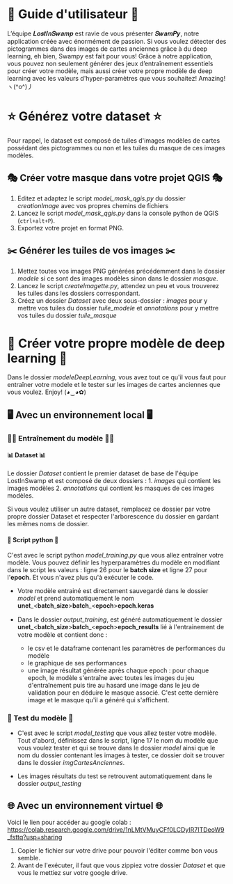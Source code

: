 # 🐣 Guide d'utilisateur 🐣 
L’équipe 𝑳𝒐𝒔𝒕𝑰𝒏𝑺𝒘𝒂𝒎𝒑 est ravie de vous présenter 𝑺𝒘𝒂𝒎𝑷𝒚, notre application créée avec énormément de passion.
Si vous voulez détecter des pictogrammes dans des images de cartes anciennes grâce à du deep learning, eh bien, Swampy est fait pour vous! Grâce à notre application, vous pouvez non seulement générer des jeux d’entraînement essentiels pour créer votre modèle, mais aussi créer votre propre modèle de deep learning avec les valeurs d'hyper-paramètres que vous souhaitez! Amazing! ヽ(^o^)丿

# ⭐ Générez votre dataset ⭐

Pour rappel, le dataset est composé de tuiles d'images modèles de cartes possédant des pictogrammes ou non et les tuiles du masque de ces images modèles.

## 🎭 Créer votre masque dans votre projet QGIS 🎭

1. Editez et adaptez le script *model_mask_qgis.py* du dossier *creationImage* avec vos propres chemins de fichiers
2. Lancez le script *model_mask_qgis.py* dans la console python de QGIS (`ctrl+alt+P`).
3. Exportez votre projet en format PNG.

## ✂️ Générer les tuiles de vos images ✂️

1. Mettez toutes vos images PNG générées précédemment dans le dossier *modele* si ce sont des images modèles sinon dans le dossier *masque*.
2. Lancez le script *createImagette.py*, attendez un peu et vous trouverez les tuiles dans les dossiers correspondant.
3. Créez un dossier *Dataset* avec deux sous-dossier : *images* pour y mettre vos tuiles du dossier *tuile_modele* et *annotations* pour y mettre vos tuiles du dossier *tuile_masque*

# 🌟 Créer votre propre modèle de deep learning 🌟

Dans le dossier *modeleDeepLearning*, vous avez tout ce qu'il vous faut pour entraîner votre modele et le tester sur les images de cartes anciennes que vous voulez. Enjoy! (◕‿◕✿)

## 🖥️ Avec un environnement local 🖥️

###  🏋️‍♂️ Entraînement du modèle 🏋️‍♂️

#### 📊 Dataset 📊
Le dossier *Dataset* contient le premier dataset de base de l'équipe LostInSwamp et est composé de deux dossiers :
    1. *images* qui contient les images modèles
    2. *annotations* qui contient les masques de ces images modèles.

Si vous voulez utiliser un autre dataset, remplacez ce dossier par votre propre dossier Dataset et respecter l'arborescence du dossier en gardant les mêmes noms de dossier.

#### 🐍 Script python 🐍
C'est avec le script python *model_training.py* que vous allez entraîner votre modèle. Vous pouvez définir les hyperparamètres du modèle en modifiant dans le script les valeurs : ligne 26 pour le **batch size** et ligne 27 pour l'**epoch**. Et vous n'avez plus qu'à exécuter le code.
  
  - Votre modèle entrainé est directement sauvegardé dans le dossier *model* et prend automatiquement le nom 𝐮𝐧𝐞𝐭_<𝐛𝐚𝐭𝐜𝐡_𝐬𝐢𝐳𝐞>𝐛𝐚𝐭𝐜𝐡_<𝐞𝐩𝐨𝐜𝐡>𝐞𝐩𝐨𝐜𝐡.𝐤𝐞𝐫𝐚𝐬
  - Dans le dossier *output_training*, est généré automatiquement le dossier 𝐮𝐧𝐞𝐭_<𝐛𝐚𝐭𝐜𝐡_𝐬𝐢𝐳𝐞>𝐛𝐚𝐭𝐜𝐡_<𝐞𝐩𝐨𝐜𝐡>𝐞𝐩𝐨𝐜𝐡_𝐫𝐞𝐬𝐮𝐥𝐭𝐬 lié à l'entrainement de votre modèle et contient donc :
    
      - le csv et le dataframe contenant les paramètres de performances du modèle
      - le graphique de ses performances
      - une image résultat générée après chaque epoch : pour chaque epoch, le modèle s'entraîne avec toutes les images du jeu d'entraînement puis tire au hasard une image dans le jeu de validation pour en déduire le masque associé. C'est cette dernière image et le masque qu'il a généré qui s'affichent.

### 💯 Test du modèle 💯

- C'est avec le script *model_testing* que vous allez tester votre modèle. Tout d'abord, définissez dans le script, ligne 17 le nom du modèle que vous voulez tester et qui se trouve dans le dossier *model* ainsi que le nom du dossier contenant les images à tester, ce dossier doit se trouver dans le dossier *imgCartesAnciennes*.
  
- Les images résultats du test se retrouvent automatiquement dans le dossier *output_testing*

## 🌐 Avec un environnement virtuel 🌐
Voici le lien pour accéder au google colab : https://colab.research.google.com/drive/1nLMtVMuyCFf0LCDyIR7ITDeoW9_fsttq?usp=sharing

1. Copier le fichier sur votre drive pour pouvoir l'éditer comme bon vous semble.
2. Avant de l'exécuter, il faut que vous zippiez votre dossier *Dataset* et que vous le mettiez sur votre google drive.

